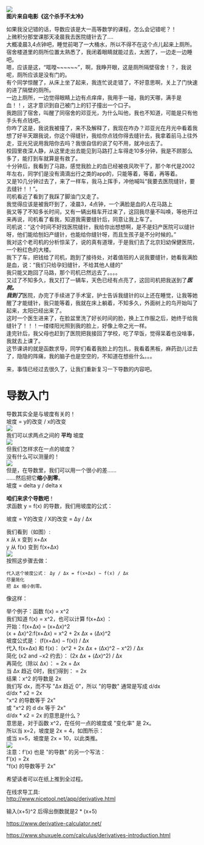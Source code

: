 <img border="0" src="images/leon.jpg"/></br>
**图片来自电影《这个杀手不太冷》** </br>

如果我没记错的话，导数应该是大一高等数学的课程，怎么会记错呢？！</br>
上微积分那堂课那天凌晨我去医院缝针去了....</br>
大概凌晨3,4点钟吧，睡觉前喝了一大桶水，所以不得不在这个点儿起来上厕所。</br>
宿舍楼道里的厕所位置太熟悉了，我闭着眼睛就能过去，太困了，一边走一边睡吧。</br>
嗯，应该是这，“哐嘡~~~~~~”，啊，我睁开眼，这是厕所隔壁宿舍！？，我说呢，厕所应该是没有门的。</br>
有个同学惊醒了，从床上坐了起来，我连忙说走错了，不好意思啊，关上了门快速的进了隔壁的厕所。</br>
一边上厕所，一边觉得眼睛上边有点痒痒，我用手一碰，我的天哪，满手是血！！，这才意识到自己被门上的钉子撞出一个口子。</br>
我跑回了宿舍，叫醒了同宿舍的邓亚光，为什么叫他，我也不知道，可能是只有他手头有点钱吧。</br>
你咋了这是，我说我被撞了，来不及解释了，我现在咋办？邓亚光在月光中看着我想了好半天跟我说，你这个得缝针，我给你点钱你得去缝针去，我拿着前马上往外走，亚光兄说用我陪你去吗？我很自信的说了句不用，就冲出去了。</br>
校园里夜深人静，从这里走出去能见到马路打上车得走10多分钟，我是不顾那么多了，能打到车就算是有救了。</br>
十分钟后，我看到了马路，感觉我脸上的血已经被夜风吹干了，那个年代是2002年左右，同学们是没有滴滴出行之类的app的，只能等着，等着，再等着。</br>
又是10几分钟过去了，来了一样车，我马上挥手，冲他喊叫“我要去医院缝针，要去缝针！！”。</br>
司机看近了看到了我踩了脚油门又走了。</br>
我觉得应该是被我吓到了，凌晨3，4点钟，一个满脸是血的人在马路上</br>
我又等了不知多长时间，又有一辆出租车开过来了，这回我尽量不叫唤，等他开过来再说，司机看了看我，知道我需要缝针后，同意让我上车了。</br>
司机说：“这个时间不好找医院缝针，我给你出想想啊，是不是妇产医院可以缝针呀，他们能给刨妇产缝针，也能给你缝针呀，而且生孩子是不分时候的。”</br>
我对这个老司机的分析惊呆了，说的真有道理，于是我们去了北京妇幼保健医院，一个粉红色的大楼。</br>
我下了车，把钱给了司机，跑到了接待处，对着值班的人说我要缝针，她看我满脸是血，说：“我们只给孕妇缝针，不给其他人缝的”</br>
我只能又跑回了马路，那个司机已然远去了。。。。</br>
又过了不知多久，我又打了一辆车，天色已经有点亮了，这回司机把我送到了***医院。</br>
我到了***医院，办完了手续进了手术室，护士告诉我缝针的以上还在睡觉，让我等她醒了才能缝针，我只能等着，我就在床上躺着，不知多久，外面树上的鸟开始叫了起来，太阳已经出来了。</br>
这时一个医生进来了，在脸盆里洗了好长时间的脸，换上工作服之后，她终于给我缝针了！！！一缕缕阳光照到我的脸上，好像上帝之光一样。</br>
逢完针后，我父母也赶到了医院把我接回了学校，吃了早饭，觉得呆着也没啥事，我就去上课了。</br>
这节课讲的就是函数求导，同学们看着我脸上的包扎，我看着黑板，麻药劲儿过去了，隐隐的阵痛，我的脑子也是空空的，不知道在想些什么。。。</br>

来，事情已经过去很久了，让我们重新复习一下导数的内容吧。</br>

# 导数入门
导数其实全是与坡度有关的！</br>
坡度 = y的改变 / x的改变</br>
<img border="0" src="images/derivative/slope.svg"/></br>
我们可以求两点之间的 **平均** 坡度</br>
<img border="0" src="images/derivative/slope-average.svg"/></br>
但我们怎样求在一点的坡度？</br>
没有什么可以测量的！</br>
<img border="0" src="images/derivative/slope-0-0.svg"/></br>
但是，在导数里，我们可以用一个很小的差……</br>
……然后把它**缩小到零**。</br>
坡度 = delta y / delta x</br>

**咱们来求个导数吧**！</br>
求函数 y = f(x) 的导数，我们用坡度的公式：</br>

坡度 = Y的改变 / X的改变 = Δy / Δx </br>

我们看到（如图）:</br>
x 从 	  	x 	变到 	x+Δx</br>
y 从 	  	f(x) 	变到 	f(x+Δx)</br>
<img border="0" src="images/derivative/slope-dy-dx2.gif"/></br>
按照这步骤去做：</br>


    代入这个坡度公式： Δy / Δx = f(x+Δx) − f(x) / Δx
    尽量简化
    把 Δx 缩小到零。

像这样：</br>

举个例子：函数 f(x) = x^2</br>
我们知道 f(x) = x^2，也可以计算 f(x+Δx) ：</br>
开始：f(x+Δx) = (x+Δx)^2</br>
(x + Δx)^2:f(x+Δx) = x^2 + 2x Δx + (Δx)^2</br>
坡度公式是： 	(f(x+Δx) − f(x)) / Δx </br>
代入 f(x+Δx) 和 f(x)： 	(x^2 + 2x Δx + (Δx)^2 − x^2) / Δx </br>
简化 (x2 and −x2 约去）： 	(2x Δx + (Δx)^2) / Δx </br>
再简化（除以 Δx）： 	  = 2x + Δx</br>
当 Δx 趋近 0时，我们得到： 	= 2x</br>
结果：x^2 的导数是 2x</br>
我们写 dx，而不写 "Δx 趋近 0"，所以 "的导数" 通常是写成 d/dx</br>
d/dx * x2 = 2x</br>
"x^2 的导数等于 2x"</br>
或 "x^2 的 d dx 等于 2x"</br>
d/dx * x2 = 2x 的意思是什么？</br>
意思是，对于函数 x^2，在任何一点的坡度或 "变化率" 是 2x。</br>
所以当 x=2，坡度是 2x = 4，如图所示：</br>
或当 x=5，坡度是 2x = 10，以此类推。</br>
<img border="0" src="images/derivative/slope-x2-2.svg"/></br>
注意：f’(x) 也是 "的导数" 的另一个写法：</br>
f’(x) = 2x</br>
"f(x) 的导数等于 2x"</br>

希望读者可以在纸上推到全过程。


在线求导工具:</br>
http://www.nicetool.net/app/derivative.html </br>

输入(x+5)^2 后得出倒数就是2 * (x+5)</br>

https://www.derivative-calculator.net/


https://www.shuxuele.com/calculus/derivatives-introduction.html</br>